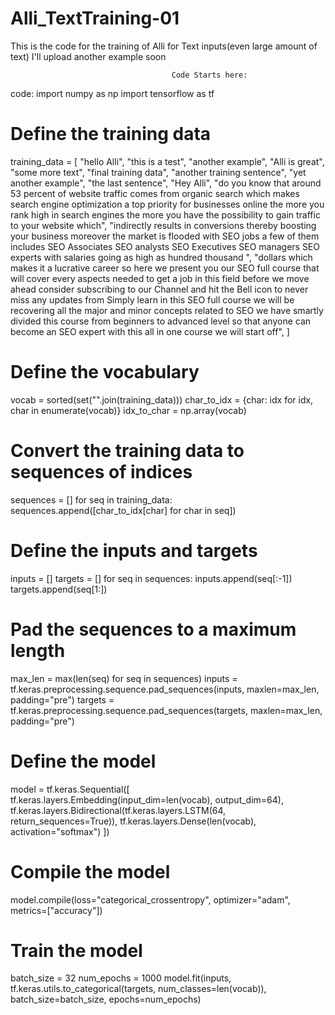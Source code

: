 # Alli_TextTraining-01
This is the code for the training of Alli for Text inputs(even large amount of text) I'll upload another example soon


                                        Code Starts here:
code: import numpy as np
import tensorflow as tf

# Define the training data
training_data = [
    "hello Alli",
    "this is a test",
    "another example",
    "Alli is great",
    "some more text",
    "final training data",
    "another training sentence",
    "yet another example",
    "the last sentence",
    "Hey Alli",
    "do you know that around 53 percent of website traffic comes from organic search which makes search engine optimization a top priority for businesses online the more you rank high in search engines the more you have the possibility to gain traffic to your website which",
    "indirectly results in conversions thereby boosting your business moreover the market is flooded with SEO jobs a few of them includes SEO Associates SEO analysts SEO Executives SEO managers SEO experts with salaries going as high as hundred thousand  ",
    "dollars which makes it a lucrative career so here we present you our SEO full course that will cover every aspects needed to get a job in this field before we move ahead consider subscribing to our Channel and hit the Bell icon to never miss any updates from Simply learn in this SEO full course we will be recovering all the major and minor concepts related to SEO we have smartly divided this course from beginners to advanced level so that anyone can become an SEO expert with this all in one course we will start off",
]

# Define the vocabulary
vocab = sorted(set("".join(training_data)))
char_to_idx = {char: idx for idx, char in enumerate(vocab)}
idx_to_char = np.array(vocab)

# Convert the training data to sequences of indices
sequences = []
for seq in training_data:
    sequences.append([char_to_idx[char] for char in seq])

# Define the inputs and targets
inputs = []
targets = []
for seq in sequences:
    inputs.append(seq[:-1])
    targets.append(seq[1:])

# Pad the sequences to a maximum length
max_len = max(len(seq) for seq in sequences)
inputs = tf.keras.preprocessing.sequence.pad_sequences(inputs, maxlen=max_len, padding="pre")
targets = tf.keras.preprocessing.sequence.pad_sequences(targets, maxlen=max_len, padding="pre")

# Define the model
model = tf.keras.Sequential([
    tf.keras.layers.Embedding(input_dim=len(vocab), output_dim=64),
    tf.keras.layers.Bidirectional(tf.keras.layers.LSTM(64, return_sequences=True)),
    tf.keras.layers.Dense(len(vocab), activation="softmax")
])

# Compile the model
model.compile(loss="categorical_crossentropy", optimizer="adam", metrics=["accuracy"])

# Train the model
batch_size = 32
num_epochs = 1000
model.fit(inputs, tf.keras.utils.to_categorical(targets, num_classes=len(vocab)), batch_size=batch_size, epochs=num_epochs)
